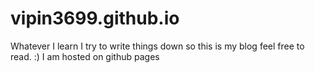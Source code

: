 # vipin3699.github.io
Whatever I learn I try to write things down so this is my blog feel free to read. :)
I am hosted on github pages

